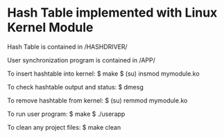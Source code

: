# Hash Table implemented with Linux Kernel Module

Hash Table is contained in /HASHDRIVER/

User synchronization program is contained in /APP/

To insert hashtable into kernel:
    $ make
    $ (su) insmod mymodule.ko

To check hashtable output and status:
	$ dmesg

To remove hashtable from kernel:
	$ (su) remmod mymodule.ko

To run user program:
	$ make
	$ ./userapp

To clean any project files:
	$ make clean